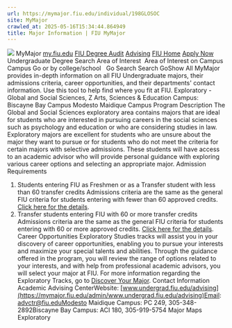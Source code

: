 ```yaml
---
url: https://mymajor.fiu.edu/individual/198GLOSOC
site: MyMajor
crawled_at: 2025-05-16T15:34:44.864949
title: Major Information | FIU MyMajor
---
```


![](https://mymajor.fiu.edu/assets/logo-T4VPR2BI.png)
MyMajor
[my.fiu.edu](https://my.fiu.edu/)
[FIU Degree Audit](https://dasa.fiu.edu/all-departments/advising/panther-success-hub/panther-degree-audit/)
[Advising](https://advising.fiu.edu)
[FIU Home](https://www.fiu.edu/)
[Apply Now](https://admissions.fiu.edu/)
Undergraduate Degree Search
Area of Interest
​
Area of Interest
on
Campus
​
Campus
Go
or by college/school
​
​
Go
Search
Search
GoShow All
MyMajor provides in-depth information on all FIU Undergraduate majors, their admissions criteria, career opportunities, and their departments' contact information. Use this tool to help find where you fit at FIU.
Exploratory - Global and Social Sciences,
Z
Arts, Sciences & Education
Campus:
Biscayne Bay Campus
Modesto Maidique Campus
Program Description
The Global and Social Sciences exploratory area contains majors that are ideal for students who are interested in pursuing careers in the social sciences such as psychology and education or who are considering studies in law. Exploratory majors are excellent for students who are unsure about the major they want to pursue or for students who do not meet the criteria for certain majors with selective admissions. These students will have access to an academic advisor who will provide personal guidance with exploring various career options and selecting an appropriate major.
Admission Requirements
1. Students entering FIU as Freshmen or as a Transfer student with less than 60 transfer credits
Admissions criteria are the same as the general FIU criteria for students entering with fewer than 60 approved credits. [Click here for the details](http://admissions.fiu.edu/apply/freshman/).
2. Transfer students entering FIU with 60 or more transfer credits
Admissions criteria are the same as the general FIU criteria for students entering with 60 or more approved credits. [Click here for the details](http://admissions.fiu.edu/apply/transfer/).
Career Opportunities
Exploratory Studies tracks will assist you in your discovery of career opportunities, enabling you to pursue your interests and maximize your special talents and abilities. Through the guidance offered in the program, you will review the range of options related to your interests, and with help from professional academic advisors, you will select your major at FIU. For more information regarding the Exploratory Tracks, go to [Discover Your Major](http://discovermajors.fiu.edu/index.html).
Contact Information
Academic Advising CenterWebsite: [www.undergrad.fiu.edu/advising](https://mymajor.fiu.edu/admin/www.undergrad.fiu.edu/advising)Email: advctr@fiu.eduModesto Maidique Campus: PC 249, 305-348-2892Biscayne Bay Campus: ACI 180, 305-919-5754
Major Maps
Exploratory
